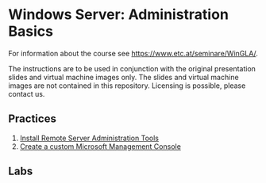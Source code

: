 # Windows Server: Administration Basics

For information about the course see <https://www.etc.at/seminare/WinGLA/>.

The instructions are to be used in conjunction with the original presentation slides and virtual machine images only. The slides and virtual machine images are not contained in this repository. Licensing is possible, please contact us.

## Practices

1. [Install Remote Server Administration Tools](Practices\Install-Remote-Server-Administration-Tools.md)
1. [Create a custom Microsoft Management Console](Practices\Create-a-custom-Microsoft-Management-Console.md)

## Labs
